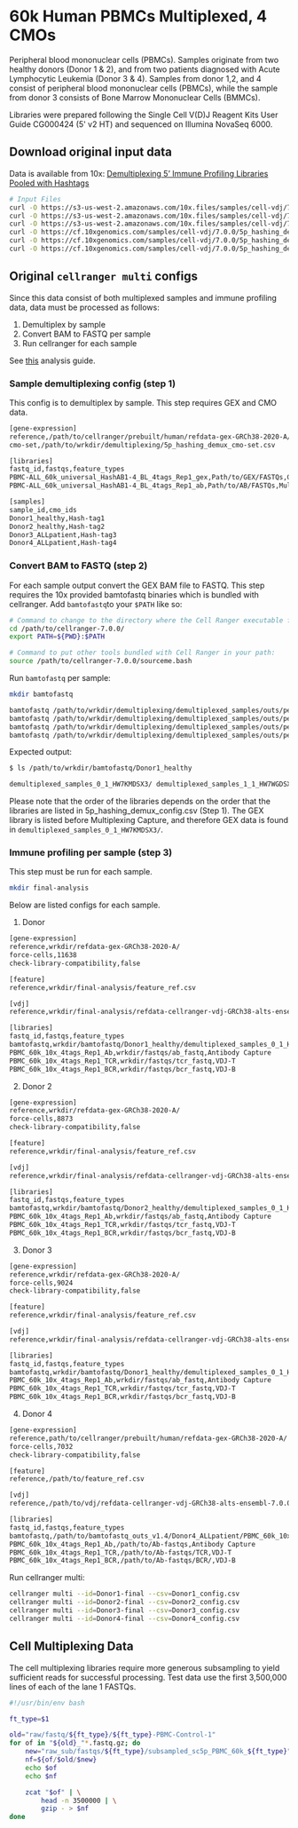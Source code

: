 # 60k Human PBMCs Multiplexed, 4 CMOs

Peripheral blood mononuclear cells (PBMCs). Samples originate from two healthy donors (Donor 1 & 2), and from two patients diagnosed with Acute Lymphocytic Leukemia (Donor 3 & 4). Samples from donor 1,2, and 4 consist of peripheral blood mononuclear cells (PBMCs), while the sample from donor 3 consists of Bone Marrow Mononuclear Cells (BMMCs).

Libraries were prepared following the Single Cell V(D)J Reagent Kits User Guide CG000424 (5' v2 HT) and sequenced on Illumina NovaSeq 6000.

## Download original input data
Data is available from 10x:
[Demultiplexing 5’ Immune Profiling Libraries Pooled with Hashtags](https://www.10xgenomics.com/datasets/5-hashing-example-with-tabs-2-standard)

```bash
# Input Files
curl -O https://s3-us-west-2.amazonaws.com/10x.files/samples/cell-vdj/7.0.0/5p_hashing_demux/5p_hashing_demux_gex_fastq.tar
curl -O https://s3-us-west-2.amazonaws.com/10x.files/samples/cell-vdj/7.0.0/5p_hashing_demux/5p_hashing_demux_ab_fastq.tar
curl -O https://s3-us-west-2.amazonaws.com/10x.files/samples/cell-vdj/7.0.0/5p_hashing_demux/5p_hashing_demux_tcr_fastq.tar
curl -O https://cf.10xgenomics.com/samples/cell-vdj/7.0.0/5p_hashing_demux/5p_hashing_demux_bcr_fastq.tar
curl -O https://cf.10xgenomics.com/samples/cell-vdj/7.0.0/5p_hashing_demux/5p_hashing_demux_cmo-set.csv
curl -O https://cf.10xgenomics.com/samples/cell-vdj/7.0.0/5p_hashing_demux/5p_hashing_demux_config.csv
```

## Original `cellranger multi` configs
Since this data consist of both multiplexed samples and immune profiling data, data must be processed as follows:

1. Demultiplex by sample
2. Convert BAM to FASTQ per sample
3. Run cellranger for each sample

See [this](https://www.10xgenomics.com/analysis-guides/demultiplexing-and-analyzing-5’-immune-profiling-libraries-pooled-with-hashtags) analysis guide.

### Sample demultiplexing config (step 1)
This config is to demultiplex by sample. This step requires GEX and CMO data.

```bash
[gene-expression]
reference,/path/to/cellranger/prebuilt/human/refdata-gex-GRCh38-2020-A/
cmo-set,/path/to/wrkdir/demultiplexing/5p_hashing_demux_cmo-set.csv

[libraries]
fastq_id,fastqs,feature_types
PBMC-ALL_60k_universal_HashAB1-4_BL_4tags_Rep1_gex,Path/to/GEX/FASTQs,Gene Expression
PBMC-ALL_60k_universal_HashAB1-4_BL_4tags_Rep1_ab,Path/to/AB/FASTQs,Multiplexing Capture

[samples]
sample_id,cmo_ids
Donor1_healthy,Hash-tag1
Donor2_healthy,Hash-tag2
Donor3_ALLpatient,Hash-tag3
Donor4_ALLpatient,Hash-tag4
```

### Convert BAM to FASTQ (step 2)
For each sample output convert the GEX BAM file to FASTQ.
This step requires the 10x provided bamtofastq binaries which is bundled with cellranger.
Add `bamtofastq`to your `$PATH` like so:

```bash
# Command to change to the directory where the Cell Ranger executable file lives and put it in your $PATH:
cd /path/to/cellranger-7.0.0/
export PATH=${PWD}:$PATH

# Command to put other tools bundled with Cell Ranger in your path:
source /path/to/cellranger-7.0.0/sourceme.bash
```

Run `bamtofastq` per sample:
```bash
mkdir bamtofastq

bamtofastq /path/to/wrkdir/demultiplexing/demultiplexed_samples/outs/per_sample_outs/Donor1_healthy/count/sample_alignments.bam /path/to/wrkdir/bamtofastq/Donor1_healthy
bamtofastq /path/to/wrkdir/demultiplexing/demultiplexed_samples/outs/per_sample_outs/Donor2_healthy/count/sample_alignments.bam /path/to/wrkdir/bamtofastq/Donor2_healthy
bamtofastq /path/to/wrkdir/demultiplexing/demultiplexed_samples/outs/per_sample_outs/Donor3_ALLpatient/count/sample_alignments.bam /path/to/wrkdir/bamtofastq/Donor3_ALLpatient
bamtofastq /path/to/wrkdir/demultiplexing/demultiplexed_samples/outs/per_sample_outs/Donor4_ALLpatient/count/sample_alignments.bam /path/to/wrkdir/bamtofastq/Donor4_ALLpatient
```

Expected output:
```bash
$ ls /path/to/wrkdir/bamtofastq/Donor1_healthy

demultiplexed_samples_0_1_HW7KMDSX3/ demultiplexed_samples_1_1_HW7WGDSX3/
```

Please note that the order of the libraries depends on the order that the libraries are listed in 5p_hashing_demux_config.csv (Step 1).
The GEX library is listed before Multiplexing Capture, and therefore GEX data is found in `demultiplexed_samples_0_1_HW7KMDSX3/`.

### Immune profiling per sample (step 3)
This step must be run for each sample.

```bash
mkdir final-analysis
```

Below are listed configs for each sample.

1. Donor
```bash
[gene-expression]
reference,wrkdir/refdata-gex-GRCh38-2020-A/
force-cells,11638
check-library-compatibility,false

[feature]
reference,wrkdir/final-analysis/feature_ref.csv

[vdj]
reference,wrkdir/final-analysis/refdata-cellranger-vdj-GRCh38-alts-ensembl-7.0.0

[libraries]
fastq_id,fastqs,feature_types
bamtofastq,wrkdir/bamtofastq/Donor1_healthy/demultiplexed_samples_0_1_HW7KMDSX3,Gene Expression
PBMC_60k_10x_4tags_Rep1_Ab,wrkdir/fastqs/ab_fastq,Antibody Capture
PBMC_60k_10x_4tags_Rep1_TCR,wrkdir/fastqs/tcr_fastq,VDJ-T
PBMC_60k_10x_4tags_Rep1_BCR,wrkdir/fastqs/bcr_fastq,VDJ-B
```

2. Donor 2
```bash
[gene-expression]
reference,wrkdir/refdata-gex-GRCh38-2020-A/
force-cells,8873
check-library-compatibility,false

[feature]
reference,wrkdir/final-analysis/feature_ref.csv

[vdj]
reference,wrkdir/final-analysis/refdata-cellranger-vdj-GRCh38-alts-ensembl-7.0.0

[libraries]
fastq_id,fastqs,feature_types
bamtofastq,wrkdir/bamtofastq/Donor2_healthy/demultiplexed_samples_0_1_HW7KMDSX3,Gene Expression
PBMC_60k_10x_4tags_Rep1_Ab,wrkdir/fastqs/ab_fastq,Antibody Capture
PBMC_60k_10x_4tags_Rep1_TCR,wrkdir/fastqs/tcr_fastq,VDJ-T
PBMC_60k_10x_4tags_Rep1_BCR,wrkdir/fastqs/bcr_fastq,VDJ-B
```

3. Donor 3
```bash
[gene-expression]
reference,wrkdir/refdata-gex-GRCh38-2020-A/
force-cells,9024
check-library-compatibility,false

[feature]
reference,wrkdir/final-analysis/feature_ref.csv

[vdj]
reference,wrkdir/final-analysis/refdata-cellranger-vdj-GRCh38-alts-ensembl-7.0.0

[libraries]
fastq_id,fastqs,feature_types
bamtofastq,wrkdir/bamtofastq/Donor1_healthy/demultiplexed_samples_0_1_HW7KMDSX3,Gene Expression
PBMC_60k_10x_4tags_Rep1_Ab,wrkdir/fastqs/ab_fastq,Antibody Capture
PBMC_60k_10x_4tags_Rep1_TCR,wrkdir/fastqs/tcr_fastq,VDJ-T
PBMC_60k_10x_4tags_Rep1_BCR,wrkdir/fastqs/bcr_fastq,VDJ-B
```

4. Donor 4
```bash
[gene-expression]
reference,path/to/cellranger/prebuilt/human/refdata-gex-GRCh38-2020-A/
force-cells,7032
check-library-compatibility,false

[feature]
reference,/path/to/feature_ref.csv

[vdj]
reference,/path/to/vdj/refdata-cellranger-vdj-GRCh38-alts-ensembl-7.0.0

[libraries]
fastq_id,fastqs,feature_types
bamtofastq,/path/to/bamtofastq_outs_v1.4/Donor4_ALLpatient/PBMC_60k_10x_4tags_Rep1_step1_v7_0_1_HMW77DSX3,Gene Expression
PBMC_60k_10x_4tags_Rep1_Ab,/path/to/Ab-fastqs,Antibody Capture
PBMC_60k_10x_4tags_Rep1_TCR,/path/to/Ab-fastqs/TCR,VDJ-T
PBMC_60k_10x_4tags_Rep1_BCR,/path/to/Ab-fastqs/BCR/,VDJ-B
```

Run cellranger multi:
```bash
cellranger multi --id=Donor1-final --csv=Donor1_config.csv
cellranger multi --id=Donor2-final --csv=Donor2_config.csv
cellranger multi --id=Donor3-final --csv=Donor3_config.csv
cellranger multi --id=Donor4-final --csv=Donor4_config.csv
```

## Cell Multiplexing Data 

The cell multiplexing libraries require more generous subsampling to yield sufficient reads for successful processing. 
Test data use the first 3,500,000 lines of each of the lane 1 FASTQs.

```bash
#!/usr/bin/env bash

ft_type=$1

old="raw/fastq/${ft_type}/${ft_type}-PBMC-Control-1"
for of in "${old}_"*.fastq.gz; do
    new="raw_sub/fastqs/${ft_type}/subsampled_sc5p_PBMC_60k_${ft_type}"
    nf=${of/$old/$new}
    echo $of
    echo $nf

    zcat "$of" | \
        head -n 3500000 | \
        gzip - > $nf
done
```
